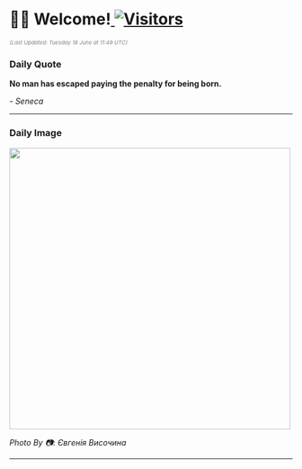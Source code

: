 <h1>👋🏽 Welcome!<a href="https://github.com/OmitNomis/"> <img src="https://visitor-badge.laobi.icu/badge?page_id=OmitNomis" alt="Visitors"></a></h1>

<i><p style="font-size: 0.6rem; color:gray">(Last Updated: Tuesday 18 June at 11:49 UTC)</p></i>

<h3> Daily Quote </h3>
<b><p>No man has escaped paying the penalty for being born.</p></b>
<i><caption style="font-size: 0.8rem; color:gray;">- Seneca</caption></i>


<hr>

<h3>Daily Image</h3>
<a href="https:&#x2F;&#x2F;images.unsplash.com&#x2F;photo-1716485882145-5c3209562e18?crop&#x3D;entropy&amp;cs&#x3D;srgb&amp;fm&#x3D;jpg&amp;ixid&#x3D;M3w2MjM3MzF8MHwxfHJhbmRvbXx8fHx8fHx8fDE3MTg3MTEzNDV8&amp;ixlib&#x3D;rb-4.0.3&amp;q&#x3D;85" target="_blank"><img style="height:500px;" src=https:&#x2F;&#x2F;images.unsplash.com&#x2F;photo-1716485882145-5c3209562e18?crop&#x3D;entropy&amp;cs&#x3D;srgb&amp;fm&#x3D;jpg&amp;ixid&#x3D;M3w2MjM3MzF8MHwxfHJhbmRvbXx8fHx8fHx8fDE3MTg3MTEzNDV8&amp;ixlib&#x3D;rb-4.0.3&amp;q&#x3D;85"/></a>

<i><caption style="font-size: 0.8rem; color:gray;"> Photo By 📷: Євгенія Височина</caption></i>
<hr>
